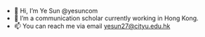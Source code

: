 - 👋 Hi, I’m Ye Sun @yesuncom
- 👀 I’m a communication scholar currently working in Hong Kong.
- 📫 You can reach me via email yesun27@cityu.edu.hk

<!---
yesuncom/yesuncom is a ✨ special ✨ repository because its `README.md` (this file) appears on your GitHub profile.
You can click the Preview link to take a look at your changes.
--->
